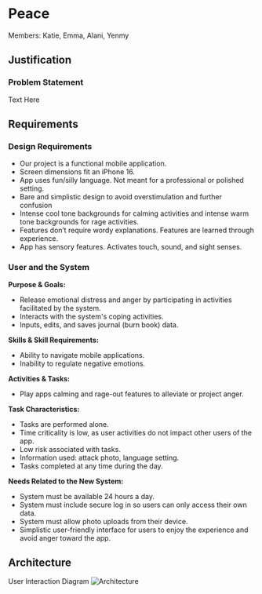 # Peace
Members: Katie, Emma, Alani, Yenmy 

## Justification
### Problem Statement
Text Here

## Requirements

### Design Requirements
- Our project is a functional mobile application. 
- Screen dimensions fit an iPhone 16.
- App uses fun/silly language. Not meant for a professional or polished setting.
- Bare and simplistic design to avoid overstimulation and further confusion
- Intense cool tone backgrounds for calming activities and intense warm tone backgrounds for rage activities.
- Features don’t require wordy explanations. Features are learned through experience.
- App has sensory features. Activates touch, sound, and sight senses.

### User and the System
__Purpose & Goals:__
- Release emotional distress and anger by participating in activities facilitated by the system.
- Interacts with the system's coping activities.
- Inputs, edits, and saves journal (burn book) data. 

__Skills & Skill Requirements:__
- Ability to navigate mobile applications.
- Inability to regulate negative emotions.

__Activities & Tasks:__
- Play apps calming and rage-out features to alleviate or project anger.

__Task Characteristics:__
- Tasks are performed alone.
- Time criticality is low, as user activities do not impact other users of the app.
- Low risk associated with tasks.
- Information used: attack photo, language setting.
- Tasks completed at any time during the day.

__Needs Related to the New System:__
- System must be available 24 hours a day.
- System must include secure log in so users can only access their own data.
- System must allow photo uploads from their device.
- Simplistic user-friendly interface for users to enjoy the experience and avoid anger toward the app.


## Architecture

User Interaction Diagram
![Architecture](https://github.com/user-attachments/assets/a9982fa1-08b5-4e6a-8a7f-8caf91e2a781)
